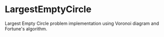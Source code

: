 # LargestEmptyCircle
Largest Empty Circle problem implementation using Voronoi diagram and Fortune's algorithm.

